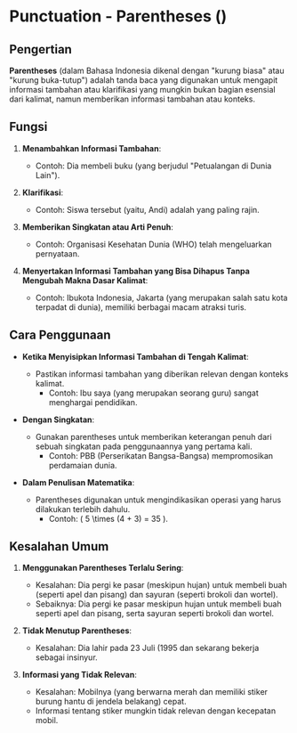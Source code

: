 # Punctuation - Parentheses ()

## Pengertian

**Parentheses** (dalam Bahasa Indonesia dikenal dengan "kurung biasa" atau "kurung buka-tutup") adalah tanda baca yang digunakan untuk mengapit informasi tambahan atau klarifikasi yang mungkin bukan bagian esensial dari kalimat, namun memberikan informasi tambahan atau konteks.

## Fungsi

1. **Menambahkan Informasi Tambahan**:
   - Contoh: Dia membeli buku (yang berjudul "Petualangan di Dunia Lain").

2. **Klarifikasi**:
   - Contoh: Siswa tersebut (yaitu, Andi) adalah yang paling rajin.

3. **Memberikan Singkatan atau Arti Penuh**:
   - Contoh: Organisasi Kesehatan Dunia (WHO) telah mengeluarkan pernyataan.

4. **Menyertakan Informasi Tambahan yang Bisa Dihapus Tanpa Mengubah Makna Dasar Kalimat**:
   - Contoh: Ibukota Indonesia, Jakarta (yang merupakan salah satu kota terpadat di dunia), memiliki berbagai macam atraksi turis.

## Cara Penggunaan

- **Ketika Menyisipkan Informasi Tambahan di Tengah Kalimat**:
  - Pastikan informasi tambahan yang diberikan relevan dengan konteks kalimat.
    - Contoh: Ibu saya (yang merupakan seorang guru) sangat menghargai pendidikan.

- **Dengan Singkatan**:
  - Gunakan parentheses untuk memberikan keterangan penuh dari sebuah singkatan pada penggunaannya yang pertama kali.
    - Contoh: PBB (Perserikatan Bangsa-Bangsa) mempromosikan perdamaian dunia.

- **Dalam Penulisan Matematika**:
  - Parentheses digunakan untuk mengindikasikan operasi yang harus dilakukan terlebih dahulu.
    - Contoh: \( 5 \times (4 + 3) = 35 \).

## Kesalahan Umum

1. **Menggunakan Parentheses Terlalu Sering**:
   - Kesalahan: Dia pergi ke pasar (meskipun hujan) untuk membeli buah (seperti apel dan pisang) dan sayuran (seperti brokoli dan wortel). 
   - Sebaiknya: Dia pergi ke pasar meskipun hujan untuk membeli buah seperti apel dan pisang, serta sayuran seperti brokoli dan wortel.

2. **Tidak Menutup Parentheses**:
   - Kesalahan: Dia lahir pada 23 Juli (1995 dan sekarang bekerja sebagai insinyur.

3. **Informasi yang Tidak Relevan**:
   - Kesalahan: Mobilnya (yang berwarna merah dan memiliki stiker burung hantu di jendela belakang) cepat. 
   - Informasi tentang stiker mungkin tidak relevan dengan kecepatan mobil.

